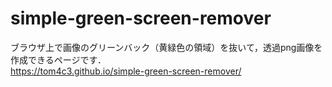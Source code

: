 # simple-green-screen-remover
ブラウザ上で画像のグリーンバック（黄緑色の領域）を抜いて，透過png画像を作成できるページです．<br>
https://tom4c3.github.io/simple-green-screen-remover/
